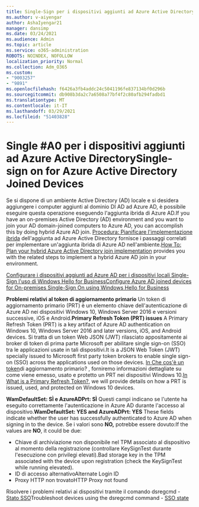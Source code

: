 ```yaml
---
title: Single-Sign per i dispositivi aggiunti ad Azure Active Directory
ms.author: v-aiyengar
author: AshaIyengar21
manager: dansimp
ms.date: 03/24/2021
ms.audience: Admin
ms.topic: article
ms.service: o365-administration
ROBOTS: NOINDEX, NOFOLLOW
localization_priority: Normal
ms.collection: Adm_O365
ms.custom:
- "9003257"
- "9891"
ms.openlocfilehash: f6426a3fb4addc24c5041196fe837134bf0d296b
ms.sourcegitcommit: db908b3da2c7a6508a77bf4f2c80afb294fadbd1
ms.translationtype: MT
ms.contentlocale: it-IT
ms.lasthandoff: 03/29/2021
ms.locfileid: "51403828"
---
```

# <a name="single-sign-on-for-azure-active-directory-joined-devices"></a><span data-ttu-id="c428c-102">Single #A0 per i dispositivi aggiunti ad Azure Active Directory</span><span class="sxs-lookup"><span data-stu-id="c428c-102">Single-sign on for Azure Active Directory Joined Devices</span></span>

<span data-ttu-id="c428c-103">Se si dispone di un ambiente Active Directory (AD) locale e si desidera aggiungere i computer aggiunti al dominio DI AD ad Azure AD, è possibile eseguire questa operazione eseguendo l'aggiunta ibrida di Azure AD.</span><span class="sxs-lookup"><span data-stu-id="c428c-103">If you have an on-premises Active Directory (AD) environment and you want to join your AD domain-joined computers to Azure AD, you can accomplish this by doing hybrid Azure AD join.</span></span> <span data-ttu-id="c428c-104">[Procedura: Pianificare l'implementazione ibrida](https://docs.microsoft.com/azure/active-directory/devices/hybrid-azuread-join-plan) dell'aggiunta ad Azure Active Directory fornisce i passaggi correlati per implementare un'aggiunta ibrida di Azure AD nell'ambiente.</span><span class="sxs-lookup"><span data-stu-id="c428c-104">[How To: Plan your hybrid Azure Active Directory join implementation](https://docs.microsoft.com/azure/active-directory/devices/hybrid-azuread-join-plan) provides you with the related steps to implement a hybrid Azure AD join in your environment.</span></span>

[<span data-ttu-id="c428c-105">Configurare i dispositivi aggiunti ad Azure AD per i dispositivi locali Single-Sign l'uso di Windows Hello for Business</span><span class="sxs-lookup"><span data-stu-id="c428c-105">Configure Azure AD joined devices for On-premises Single-Sign On using Windows Hello for Business</span></span>](https://docs.microsoft.com/azure/active-directory/devices/hybrid-azuread-join-plan) 

<span data-ttu-id="c428c-106">**Problemi relativi al token di aggiornamento primario** Un token di aggiornamento primario (PRT) è un elemento chiave dell'autenticazione di Azure AD nei dispositivi Windows 10, Windows Server 2016 e versioni successive, iOS e Android.</span><span class="sxs-lookup"><span data-stu-id="c428c-106">**Primary Refresh Token (PRT) issues** A Primary Refresh Token (PRT) is a key artifact of Azure AD authentication on Windows 10, Windows Server 2016 and later versions, iOS, and Android devices.</span></span> <span data-ttu-id="c428c-107">Si tratta di un token Web JSON (JWT) rilasciato appositamente ai broker di token di prima parte Microsoft per abilitare single sign-on (SSO) tra le applicazioni usate in tali dispositivi.</span><span class="sxs-lookup"><span data-stu-id="c428c-107">It is a JSON Web Token (JWT) specially issued to Microsoft first party token brokers to enable single sign-on (SSO) across the applications used on those devices.</span></span> <span data-ttu-id="c428c-108">[In Che cos'è un token](https://docs.microsoft.com/azure/active-directory/devices/concept-primary-refresh-token)di aggiornamento primario? , forniremo informazioni dettagliate su come viene emesso, usato e protetto un PRT nei dispositivi Windows 10.</span><span class="sxs-lookup"><span data-stu-id="c428c-108">[In What is a Primary Refresh Token?](https://docs.microsoft.com/azure/active-directory/devices/concept-primary-refresh-token), we will provide details on how a PRT is issued, used, and protected on Windows 10 devices.</span></span>

<span data-ttu-id="c428c-109">**WamDefaultSet: SÌ e AzureADPrt: SÌ** Questi campi indicano se l'utente ha eseguito correttamente l'autenticazione in Azure AD durante l'accesso al dispositivo.</span><span class="sxs-lookup"><span data-stu-id="c428c-109">**WamDefaultSet: YES and AzureADPrt: YES** These fields indicate whether the user has successfully authenticated to Azure AD when signing in to the device.</span></span> <span data-ttu-id="c428c-110">Se i valori sono **NO,** potrebbe essere dovuto:</span><span class="sxs-lookup"><span data-stu-id="c428c-110">If the values are **NO**, it could be due:</span></span>

- <span data-ttu-id="c428c-111">Chiave di archiviazione non disponibile nel TPM associato al dispositivo al momento della registrazione (controllare KeySignTest durante l'esecuzione con privilegi elevati).</span><span class="sxs-lookup"><span data-stu-id="c428c-111">Bad storage key in the TPM associated with the device upon registration (check the KeySignTest while running elevated).</span></span>
- <span data-ttu-id="c428c-112">ID di accesso alternativo</span><span class="sxs-lookup"><span data-stu-id="c428c-112">Alternate Login ID</span></span>
- <span data-ttu-id="c428c-113">Proxy HTTP non trovato</span><span class="sxs-lookup"><span data-stu-id="c428c-113">HTTP Proxy not found</span></span>

<span data-ttu-id="c428c-114">Risolvere i problemi relativi ai dispositivi tramite il comando dsregcmd - [Stato SSO](https://docs.microsoft.com/azure/active-directory/devices/troubleshoot-device-dsregcmd#sso-state)</span><span class="sxs-lookup"><span data-stu-id="c428c-114">Troubleshoot devices using the dsregcmd command - [SSO state](https://docs.microsoft.com/azure/active-directory/devices/troubleshoot-device-dsregcmd#sso-state)</span></span>
